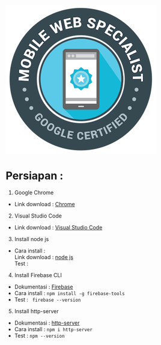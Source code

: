 ![Mobile Web Specialist](images/mws.jpeg)  

# Persiapan :
1. Google Chrome  
* Link download   : [Chrome](https://support.google.com/chrome/answer/95346?co=GENIE.Platform%3DDesktop&hl=en)  

2. Visual Studio Code  
* Link download   : [Visual Studio Code](https://code.visualstudio.com/download)  

3. Install node js  
* Cara install    :  
Link download   : [node js](https://nodejs.org/en/)  
Test            : 

4. Install Firebase CLI  
* Dokumentasi     : [Firebase](https://firebase.google.com/docs/cli/?hl=id)  
* Cara install    :  ``` npm install -g firebase-tools ```  
* Test            : ``` firebase --version```  

5. Install http-server  
* Dokumentasi     : [http-server](https://www.npmjs.com/package/http-server)   
* Cara install    :   ``` npm i http-server ```  
* Test            :   ``` npm --version ```  

